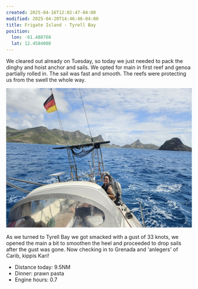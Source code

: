 ```yaml
---
created: 2025-04-16T12:02:47-04:00
modified: 2025-04-20T14:46:46-04:00
title: Frigate Island - Tyrell Bay
position:
  lon: -61.488768
  lat: 12.4584008
---
```


We cleared out already on Tuesday, so today we just needed to pack the dinghy and hoist anchor and sails. We opted for main in first reef and genoa partially rolled in. The sail was fast and smooth. The reefs were protecting us from the swell the whole way.

![Image](../2025/2cc67493819195ea6dfcac556ae85dfc.jpg) 

As we turned to Tyrell Bay we got smacked with a gust of 33 knots, we opened the main a bit to smoothen the heel and proceeded to drop sails after the gust was gone. Now checking in to Grenada and 'anlegers' of Carib, kippis Kari!

* Distance today: 9.5NM
* Dinner: prawn pasta
* Engine hours: 0.7
